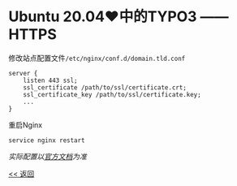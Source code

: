 # Ubuntu 20.04♥中的TYPO3 —— HTTPS

修改站点配置文件`/etc/nginx/conf.d/domain.tld.conf`

    server {
        listen 443 ssl;
        ssl_certificate /path/to/ssl/certificate.crt;
        ssl_certificate_key /path/to/ssl/certificate.key;
        ...
    }

重启Nginx

    service nginx restart

*实际配置以[官方文档](http://nginx.org/en/docs/http/converting_rewrite_rules.html)为准*

[<< 返回](../README.md)